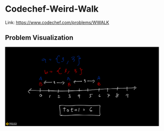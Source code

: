 # Codechef-Weird-Walk
Link: https://www.codechef.com/problems/WWALK
## Problem Visualization
![](vis.png)
